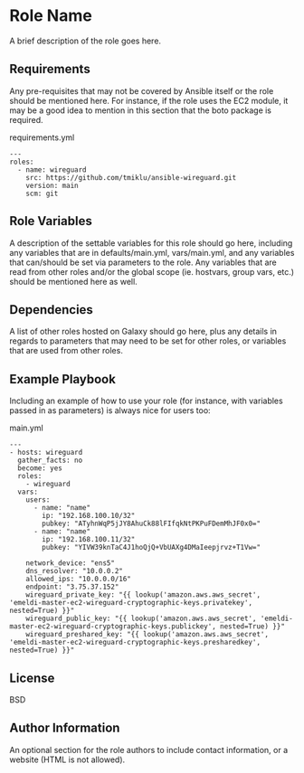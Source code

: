 Role Name
=========

A brief description of the role goes here.

Requirements
------------

Any pre-requisites that may not be covered by Ansible itself or the role should be mentioned here. For instance, if the role uses the EC2 module, it may be a good idea to mention in this section that the boto package is required.

requirements.yml

```
---
roles:
  - name: wireguard
    src: https://github.com/tmiklu/ansible-wireguard.git
    version: main
    scm: git
```

Role Variables
--------------

A description of the settable variables for this role should go here, including any variables that are in defaults/main.yml, vars/main.yml, and any variables that can/should be set via parameters to the role. Any variables that are read from other roles and/or the global scope (ie. hostvars, group vars, etc.) should be mentioned here as well.

Dependencies
------------

A list of other roles hosted on Galaxy should go here, plus any details in regards to parameters that may need to be set for other roles, or variables that are used from other roles.

Example Playbook
----------------

Including an example of how to use your role (for instance, with variables passed in as parameters) is always nice for users too:

main.yml
```
---
- hosts: wireguard
  gather_facts: no
  become: yes
  roles:
    - wireguard
  vars:
    users:
      - name: "name"
        ip: "192.168.100.10/32"
        pubkey: "ATyhnWqP5jJY8AhuCk88lFIfqkNtPKPuFDemMhJF0x0="
      - name: "name"
        ip: "192.168.100.11/32"
        pubkey: "YIVW39knTaC4J1hoQjQ+VbUAXg4DMaIeepjrvz+T1Vw="

    network_device: "ens5"
    dns_resolver: "10.0.0.2"
    allowed_ips: "10.0.0.0/16"
    endpoint: "3.75.37.152"
    wireguard_private_key: "{{ lookup('amazon.aws.aws_secret', 'emeldi-master-ec2-wireguard-cryptographic-keys.privatekey', nested=True) }}"
    wireguard_public_key: "{{ lookup('amazon.aws.aws_secret', 'emeldi-master-ec2-wireguard-cryptographic-keys.publickey', nested=True) }}"
    wireguard_preshared_key: "{{ lookup('amazon.aws.aws_secret', 'emeldi-master-ec2-wireguard-cryptographic-keys.presharedkey', nested=True) }}"
```

License
-------

BSD

Author Information
------------------

An optional section for the role authors to include contact information, or a website (HTML is not allowed).
